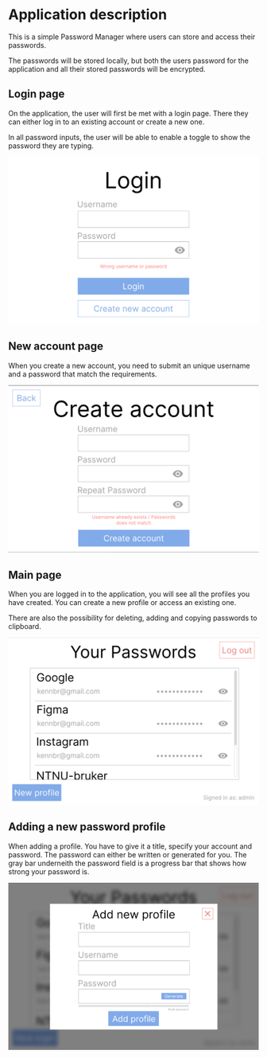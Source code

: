 # Application description

This is a simple Password Manager where users can store and access their passwords.

The passwords will be stored locally, but both the users password for the application and all their stored passwords will be encrypted.

## Login page

On the application, the user will first be met with a login page. There they can either log in to an existing account or create a new one.

In all password inputs, the user will be able to enable a toggle to show the password they are typing.

![img.png](images/release2_login.png)

## New account page

When you create a new account, you need to submit an unique username and a password that match the requirements.

![img_1.png](images/release2_create_account.png)

## Main page

When you are logged in to the application, you will see all the profiles you have created. You can create a new profile or access an existing one.

There are also the possibility for deleting, adding and copying passwords to clipboard.

![img_2.png](images/release2_your_passwords.png)

## Adding a new password profile

When adding a profile. You have to give it a title, specify your account and password. The password can either be written or generated for you. The gray bar underneith the password field is a progress bar that shows how strong your password is.

![img_3.png](images/release2_add_profile.png)
